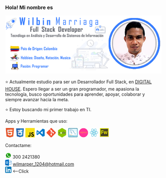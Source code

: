 ### Hola! Mi nombre es

<a href="#"><img src="/img/GitHub2.png" /></a>

⭐️ Actualmente estudio para ser un Desarrollador Full Stack, en <a href="https://www.digitalhouse.com/co/">DIGITAL HOUSE</a>.  Espero llegar a ser un gran programador, me apasiona la tecnología, busco oportunidades para aprender, apoyar, colaborar y siempre avanzar hacia la meta.

⭐️ Estoy buscando mi primer trabajo en TI.

Apps y Herramientas que uso: 

<a href="#"><code><img height="30" src="/img/Html.png" style="max-width: 100%;"></a></code>
<a href="#"><code><img height="30" src="/img/Css.png" style="max-width: 100%;"></a></code>
<a href="#"><code><img height="30" src="/img/Js.png" style="max-width: 100%;"></a></code>
<a href="#"><code><img height="30" src="/img/Visual.png" style="max-width: 100%;"></a></code>
<a href="#"><code><img height="30" src="/img/Git.png" style="max-width: 100%;"></a></code>
<a href="#"><code><img height="30" src="/img/Node.png" style="max-width: 100%;"></a></code>
<a href="#"><code><img height="30" src="/img/Mysql.png" style="max-width: 100%;"></a></code>
<a href="#"><code><img height="30" src="/img/Express.png" style="max-width: 100%;"></a></code>
<a href="#"><code><img height="30" src="/img/React.png" style="max-width: 100%;"></a></code>
<a href="#"><code><img height="30" src="/img/Fireworks.png" style="max-width: 100%;"></a></code>


Contactame: 
<br>

<a href="#"><code><img height="20" src="/img/Whatsapp.png" style="max-width: 100%;"></a></code> 300 2421380 
<br>
<a href="#"><code><img height="20" src="/img/Hotmail.png" style="max-width: 100%;"></a></code> wilmarper_1204@hotmail.com
<br>
<a href="https://www.linkedin.com/in/wilbin-marriaga-pertuz-073a2a21a/"><code><img height="20" src="/img/Linkedin.png" style="max-width: 100%;"></a></code> <--Click
